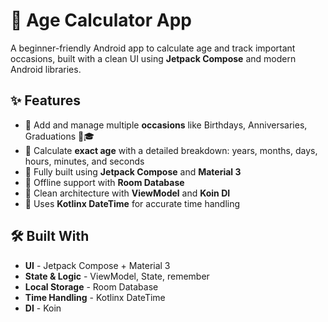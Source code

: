 # 🧮 Age Calculator App

A beginner-friendly Android app to calculate age and track important occasions, built with a clean UI using **Jetpack Compose** and modern Android libraries.


## ✨ Features

- 📰 Add and manage multiple **occasions** like Birthdays, Anniversaries, Graduations 🎂🎓
- 🔄 Calculate **exact age** with a detailed breakdown: years, months, days, hours, minutes, and seconds
- 📖 Fully built using **Jetpack Compose** and **Material 3**
- 💾 Offline support with **Room Database**
- 📡 Clean architecture with **ViewModel** and **Koin DI**
- 📅 Uses **Kotlinx DateTime** for accurate time handling


## 🛠️ Built With

- **UI** - Jetpack Compose + Material 3
- **State & Logic** - ViewModel, State, remember
- **Local Storage** - Room Database
- **Time Handling** - Kotlinx DateTime
- **DI** - Koin
 
